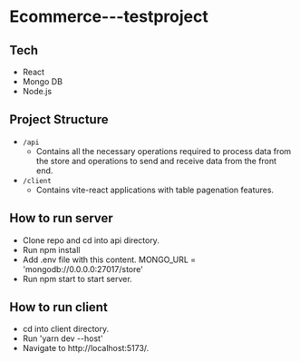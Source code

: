 # Ecommerce---testproject
## Tech

-   React
-   Mongo DB
-   Node.js

## Project Structure

-   `/api`
    -   Contains all the necessary operations required to process data from the store and operations to send and receive data from the front end.
-   `/client`
    -   Contains vite-react applications with table pagenation features.

## How to run server

-   Clone repo and cd into api directory.
-   Run npm install
-   Add .env file with this content. MONGO_URL = 'mongodb://0.0.0.0:27017/store'
-   Run npm start to start server.

## How to run client

-   cd into client directory.
-   Run 'yarn dev --host'
-   Navigate to http://localhost:5173/.
